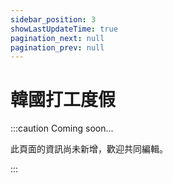 ```yaml
---
sidebar_position: 3
showLastUpdateTime: true
pagination_next: null
pagination_prev: null
---
```


# 韓國打工度假

:::caution Coming soon...

此頁面的資訊尚未新增，歡迎共同編輯。

:::